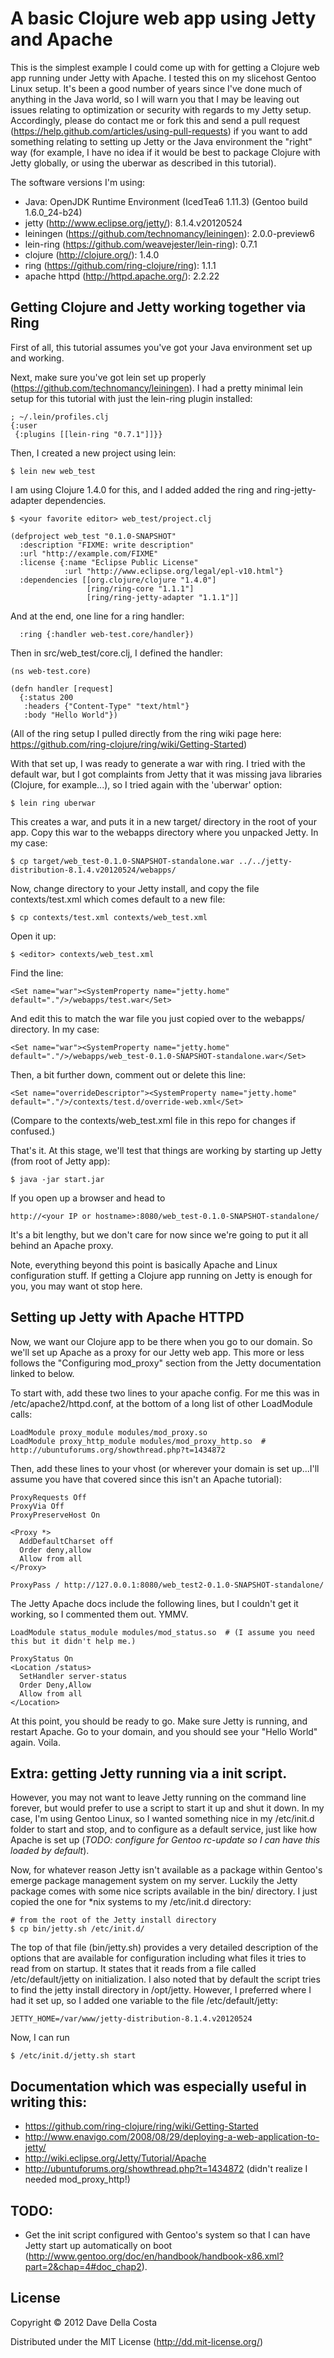 # A basic Clojure web app using Jetty and Apache

This is the simplest example I could come up with for getting a Clojure web app running under Jetty with Apache. I tested this on my slicehost Gentoo Linux setup. It's been a good number of years since I've done much of anything in the Java world, so I will warn you that I may be leaving out issues relating to optimization or security with regards to my Jetty setup.  Accordingly, please do contact me or fork this and send a pull request (https://help.github.com/articles/using-pull-requests) if you want to add something relating to setting up Jetty or the Java environment the "right" way (for example, I have no idea if it would be best to package Clojure with Jetty globally, or using the uberwar as described in this tutorial).

The software versions I'm using:

  * Java: OpenJDK Runtime Environment (IcedTea6 1.11.3) (Gentoo build 1.6.0_24-b24)
  * jetty (http://www.eclipse.org/jetty/): 8.1.4.v20120524
  * leiningen (https://github.com/technomancy/leiningen): 2.0.0-preview6
  * lein-ring (https://github.com/weavejester/lein-ring): 0.7.1
  * clojure (http://clojure.org/): 1.4.0
  * ring (https://github.com/ring-clojure/ring): 1.1.1
  * apache httpd (http://httpd.apache.org/): 2.2.22

## Getting Clojure and Jetty working together via Ring

First of all, this tutorial assumes you've got your Java environment set up and working.

Next, make sure you've got lein set up properly (https://github.com/technomancy/leiningen).  I had a pretty minimal lein setup for this tutorial with just the lein-ring plugin installed:

    ; ~/.lein/profiles.clj
    {:user
     {:plugins [[lein-ring "0.7.1"]]}}

Then, I created a new project using lein:

    $ lein new web_test

I am using Clojure 1.4.0 for this, and I added added the ring and ring-jetty-adapter dependencies.

    $ <your favorite editor> web_test/project.clj

    (defproject web_test "0.1.0-SNAPSHOT"
      :description "FIXME: write description"
      :url "http://example.com/FIXME"
      :license {:name "Eclipse Public License"
                :url "http://www.eclipse.org/legal/epl-v10.html"}
      :dependencies [[org.clojure/clojure "1.4.0"]
                     [ring/ring-core "1.1.1"]
                     [ring/ring-jetty-adapter "1.1.1"]]

And at the end, one line for a ring handler:

      :ring {:handler web-test.core/handler})

Then in src/web_test/core.clj, I defined the handler:

    (ns web-test.core)

    (defn handler [request]
      {:status 200
       :headers {"Content-Type" "text/html"}
       :body "Hello World"})

(All of the ring setup I pulled directly from the ring wiki page here: https://github.com/ring-clojure/ring/wiki/Getting-Started)

With that set up, I was ready to generate a war with ring.  I tried with the default war, but I got complaints from Jetty that it was missing java libraries (Clojure, for example...), so I tried again with the 'uberwar' option:

    $ lein ring uberwar

This creates a war, and puts it in a new target/ directory in the root of your app.  Copy this war to the webapps directory where you unpacked Jetty. In my case:

    $ cp target/web_test-0.1.0-SNAPSHOT-standalone.war ../../jetty-distribution-8.1.4.v20120524/webapps/

Now, change directory to your Jetty install, and copy the file contexts/test.xml which comes default to a new file:

    $ cp contexts/test.xml contexts/web_test.xml

Open it up:

    $ <editor> contexts/web_test.xml

Find the line:

    <Set name="war"><SystemProperty name="jetty.home" default="."/>/webapps/test.war</Set>

And edit this to match the war file you just copied over to the webapps/ directory.  In my case:

    <Set name="war"><SystemProperty name="jetty.home" default="."/>/webapps/web_test-0.1.0-SNAPSHOT-standalone.war</Set>

Then, a bit further down, comment out or delete this line:

    <Set name="overrideDescriptor"><SystemProperty name="jetty.home" default="."/>/contexts/test.d/override-web.xml</Set>

(Compare to the contexts/web_test.xml file in this repo for changes if confused.)

That's it.  At this stage, we'll test that things are working by starting up Jetty (from root of Jetty app):

    $ java -jar start.jar

If you open up a browser and head to

    http://<your IP or hostname>:8080/web_test-0.1.0-SNAPSHOT-standalone/

It's a bit lengthy, but we don't care for now since we're going to put it all behind an Apache proxy.

Note, everything beyond this point is basically Apache and Linux configuration stuff.  If getting a Clojure app running on Jetty is enough for you, you may want ot stop here.

## Setting up Jetty with Apache HTTPD

Now, we want our Clojure app to be there when you go to our domain. So we'll set up Apache as a proxy for our Jetty web app.  This more or less follows the "Configuring mod_proxy" section from the Jetty documentation linked to below.

To start with, add these two lines to your apache config.  For me this was in /etc/apache2/httpd.conf, at the bottom of a long list of other LoadModule calls:

    LoadModule proxy_module modules/mod_proxy.so
    LoadModule proxy_http_module modules/mod_proxy_http.so  # http://ubuntuforums.org/showthread.php?t=1434872

Then, add these lines to your vhost (or wherever your domain is set up...I'll assume you have that covered since this isn't an Apache tutorial):

    ProxyRequests Off
    ProxyVia Off
    ProxyPreserveHost On

    <Proxy *>
      AddDefaultCharset off
      Order deny,allow
      Allow from all
    </Proxy>

    ProxyPass / http://127.0.0.1:8080/web_test2-0.1.0-SNAPSHOT-standalone/

The Jetty Apache docs include the following lines, but I couldn't get it working, so I commented them out. YMMV.

    LoadModule status_module modules/mod_status.so  # (I assume you need this but it didn't help me.)

    ProxyStatus On
    <Location /status>
      SetHandler server-status
      Order Deny,Allow
      Allow from all
    </Location>

At this point, you should be ready to go.  Make sure Jetty is running, and restart Apache.  Go to your domain, and you should see your "Hello World" again.  Voila.

## Extra: getting Jetty running via a init script. 

However, you may not want to leave Jetty running on the command line forever, but would prefer to use a script to start it up and shut it down. In my case, I'm using Gentoo Linux, so I wanted something nice in my /etc/init.d folder to start and stop, and to configure as a default service, just like how Apache is set up (*TODO: configure for Gentoo rc-update so I can have this loaded by default*).

Now, for whatever reason Jetty isn't available as a package within Gentoo's emerge package management system on my server.  Luckily the Jetty package comes with some nice scripts available in the bin/ directory.  I just copied the one for *nix systems to my /etc/init.d directory:

    # from the root of the Jetty install directory
    $ cp bin/jetty.sh /etc/init.d/

The top of that file (bin/jetty.sh) provides a very detailed description of the options that are available for configuration including what files it tries to read from on startup.  It states that it reads from a file called /etc/default/jetty on initialization.  I also noted that by default the script tries to find the jetty install directory in /opt/jetty.  However, I preferred where I had it set up, so I added one variable to the file /etc/default/jetty:

    JETTY_HOME=/var/www/jetty-distribution-8.1.4.v20120524

Now, I can run

    $ /etc/init.d/jetty.sh start


## Documentation which was especially useful in writing this:

  * https://github.com/ring-clojure/ring/wiki/Getting-Started
  * http://www.enavigo.com/2008/08/29/deploying-a-web-application-to-jetty/
  * http://wiki.eclipse.org/Jetty/Tutorial/Apache
  * http://ubuntuforums.org/showthread.php?t=1434872 (didn't realize I needed mod_proxy_http!)

## TODO:

  * Get the init script configured with Gentoo's system so that I can have Jetty start up automatically on boot (http://www.gentoo.org/doc/en/handbook/handbook-x86.xml?part=2&chap=4#doc_chap2).

## License

Copyright &copy; 2012 Dave Della Costa

Distributed under the MIT License (http://dd.mit-license.org/)
